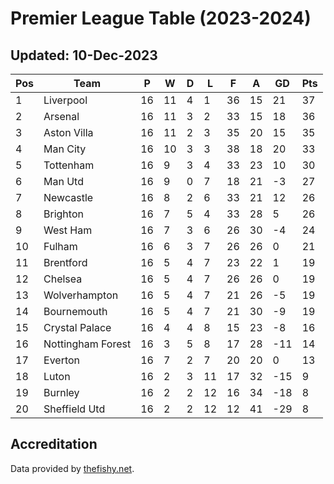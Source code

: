 # Premier League Table (2023-2024)
## Updated: 10-Dec-2023

| Pos | Team | P | W | D | L | F | A | GD | Pts |
| --- | --- | --- | --- | --- | --- | --- | --- | --- | --- |
| 1 | Liverpool | 16 | 11 | 4 | 1 | 36 | 15 | 21 | 37 |
| 2 | Arsenal | 16 | 11 | 3 | 2 | 33 | 15 | 18 | 36 |
| 3 | Aston Villa | 16 | 11 | 2 | 3 | 35 | 20 | 15 | 35 |
| 4 | Man City | 16 | 10 | 3 | 3 | 38 | 18 | 20 | 33 |
| 5 | Tottenham | 16 | 9 | 3 | 4 | 33 | 23 | 10 | 30 |
| 6 | Man Utd | 16 | 9 | 0 | 7 | 18 | 21 | -3 | 27 |
| 7 | Newcastle | 16 | 8 | 2 | 6 | 33 | 21 | 12 | 26 |
| 8 | Brighton | 16 | 7 | 5 | 4 | 33 | 28 | 5 | 26 |
| 9 | West Ham | 16 | 7 | 3 | 6 | 26 | 30 | -4 | 24 |
| 10 | Fulham | 16 | 6 | 3 | 7 | 26 | 26 | 0 | 21 |
| 11 | Brentford | 16 | 5 | 4 | 7 | 23 | 22 | 1 | 19 |
| 12 | Chelsea | 16 | 5 | 4 | 7 | 26 | 26 | 0 | 19 |
| 13 | Wolverhampton | 16 | 5 | 4 | 7 | 21 | 26 | -5 | 19 |
| 14 | Bournemouth | 16 | 5 | 4 | 7 | 21 | 30 | -9 | 19 |
| 15 | Crystal Palace | 16 | 4 | 4 | 8 | 15 | 23 | -8 | 16 |
| 16 | Nottingham Forest | 16 | 3 | 5 | 8 | 17 | 28 | -11 | 14 |
| 17 | Everton | 16 | 7 | 2 | 7 | 20 | 20 | 0 | 13 |
| 18 | Luton | 16 | 2 | 3 | 11 | 17 | 32 | -15 | 9 |
| 19 | Burnley | 16 | 2 | 2 | 12 | 16 | 34 | -18 | 8 |
| 20 | Sheffield Utd | 16 | 2 | 2 | 12 | 12 | 41 | -29 | 8 |

## Accreditation 

Data provided by [thefishy.net](https://www.thefishy.net/).